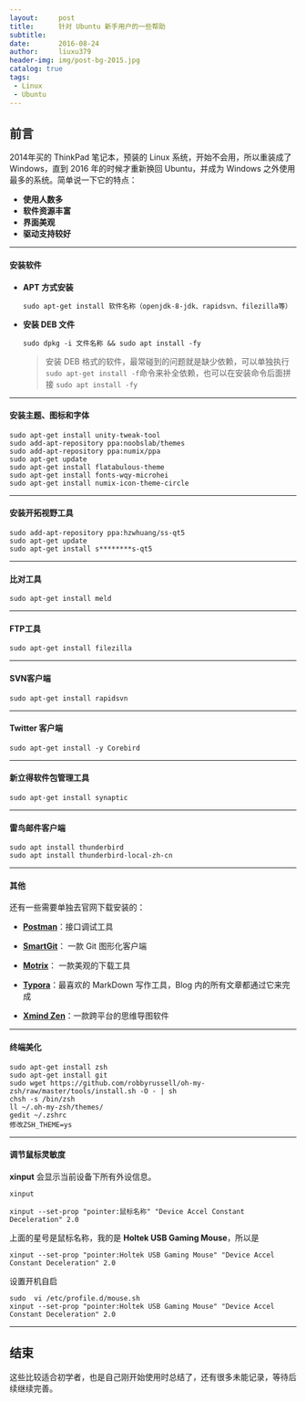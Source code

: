 ```yaml
---
layout:     post
title:      针对 Ubuntu 新手用户的一些帮助 
subtitle:   
date:       2016-08-24
author:     liuxu379
header-img: img/post-bg-2015.jpg
catalog: true
tags:
 - Linux
 - Ubuntu
---
```





## 前言

2014年买的 ThinkPad 笔记本，预装的 Linux 系统，开始不会用，所以重装成了 Windows，直到 2016 年的时候才重新换回 Ubuntu，并成为 Windows 之外使用最多的系统。简单说一下它的特点：

- **使用人数多**
- **软件资源丰富**
- **界面美观**
- **驱动支持较好**

***

#### 安装软件

- **APT 方式安装**

  `sudo apt-get install 软件名称（openjdk-8-jdk、rapidsvn、filezilla等）`

- **安装 DEB 文件**

  `sudo dpkg -i 文件名称 && sudo apt install -fy`

  > 安装 DEB 格式的软件，最常碰到的问题就是缺少依赖，可以单独执行`sudo apt-get install -f`命令来补全依赖，也可以在安装命令后面拼接 `sudo apt install -fy` 

***

#### 安装主题、图标和字体

```
sudo apt-get install unity-tweak-tool
sudo add-apt-repository ppa:noobslab/themes
sudo add-apt-repository ppa:numix/ppa
sudo apt-get update
sudo apt-get install flatabulous-theme
sudo apt-get install fonts-wqy-microhei
sudo apt-get install numix-icon-theme-circle
```

***

####  **安装开拓视野工具** 

```
sudo add-apt-repository ppa:hzwhuang/ss-qt5
sudo apt-get update
sudo apt-get install s********s-qt5
```

***

####  **比对工具** 

```
sudo apt-get install meld
```

***

####  **FTP工具** 

```
sudo apt-get install filezilla
```

***

#### SVN客户端

```
sudo apt-get install rapidsvn
```
***

#### Twitter 客户端
```
sudo apt-get install -y Corebird
```
***

#### 新立得软件包管理工具
```
sudo apt-get install synaptic
```
***

#### 雷鸟邮件客户端
```
sudo apt install thunderbird
sudo apt install thunderbird-local-zh-cn
```
***

#### 其他
还有一些需要单独去官网下载安装的：
- **[Postman](https://www.getpostman.com)**：接口调试工具

- **[SmartGit](https://www.syntevo.com/)**： 一款 Git 图形化客户端

- **[Motrix](https://github.com/agalwood/Motrix/releases)**： 一款美观的下载工具

- **[Typora](https://www.typora.io/)**：最喜欢的 MarkDown 写作工具，Blog 内的所有文章都通过它来完成

- **[Xmind Zen](https://www.xmind.net/zen/)**：一款跨平台的思维导图软件

  
***

#### 终端美化

```
sudo apt-get install zsh
sudo apt-get install git
sudo wget https://github.com/robbyrussell/oh-my-zsh/raw/master/tools/install.sh -O - | sh
chsh -s /bin/zsh
ll ~/.oh-my-zsh/themes/
gedit ~/.zshrc  
修改ZSH_THEME=ys
```

***

#### 调节鼠标灵敏度

**xinput** 会显示当前设备下所有外设信息。

`xinput`

`xinput --set-prop "pointer:鼠标名称" "Device Accel Constant Deceleration" 2.0`

 上面的星号是鼠标名称，我的是 **Holtek USB Gaming Mouse**，所以是 

`xinput --set-prop "pointer:Holtek USB Gaming Mouse" "Device Accel Constant Deceleration" 2.0`

设置开机自启
```
sudo  vi /etc/profile.d/mouse.sh
xinput --set-prop "pointer:Holtek USB Gaming Mouse" "Device Accel Constant Deceleration" 2.0
```

***





## 结束

这些比较适合初学者，也是自己刚开始使用时总结了，还有很多未能记录，等待后续继续完善。

